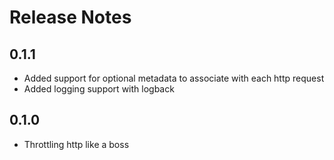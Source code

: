 # Release Notes

## 0.1.1

* Added support for optional metadata to associate with each http request
* Added logging support with logback

## 0.1.0

* Throttling http like a boss
